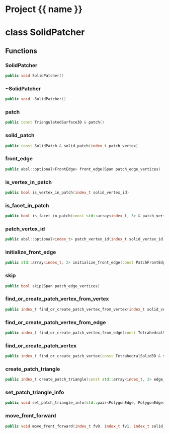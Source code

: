 <script setup>
import {useRoute} from 'vitepress'
const {path} = useRoute()
const tokens = path.split('/')
const words = tokens[2].split('-');
for (let i = 0; i < words.length; i++) {
    words[i] = words[i].charAt(0).toUpperCase() + words[i].slice(1);
    words[i] = words[i].replace('geode', 'Geode')
}
const name = words.join('-');
</script>
# Project {{ name }}

# class SolidPatcher


## Functions

### SolidPatcher

```cpp
public void SolidPatcher()
```


### ~SolidPatcher

```cpp
public void ~SolidPatcher()
```


### patch

```cpp
public const TriangulatedSurface3D & patch()
```


### solid_patch

```cpp
public const SolidPatch & solid_patch(index_t patch_vertex)
```


### front_edge

```cpp
public absl::optional<FrontEdge> front_edge(Span patch_edge_vertices)
```


### is_vertex_in_patch

```cpp
public bool is_vertex_in_patch(index_t solid_vertex_id)
```


### is_facet_in_patch

```cpp
public bool is_facet_in_patch(const std::array<index_t, 3> & patch_vertices)
```


### patch_vertex_id

```cpp
public absl::optional<index_t> patch_vertex_id(index_t solid_vertex_id)
```


### initialize_front_edge

```cpp
public std::array<index_t, 2> initialize_front_edge(const PatchFrontEdge & edge, const std::array<index_t, 2> & solid_edge_vertices)
```


### skip

```cpp
public bool skip(Span patch_edge_vertices)
```


### find_or_create_patch_vertex_from_vertex

```cpp
public index_t find_or_create_patch_vertex_from_vertex(index_t solid_vertex)
```


### find_or_create_patch_vertex_from_edge

```cpp
public index_t find_or_create_patch_vertex_from_edge(const TetrahedralSolid3D & solid, index_t solid_edge)
```


### find_or_create_patch_vertex

```cpp
public index_t find_or_create_patch_vertex(const TetrahedralSolid3D & solid, const SolidPatch & patch)
```


### create_patch_triangle

```cpp
public index_t create_patch_triangle(const std::array<index_t, 2> edge_vertices, index_t third_vertex)
```


### set_patch_triangle_info

```cpp
public void set_patch_triangle_info(std::pair<PolygonEdge, PolygonEdge> & triangle_info, const PolygonEdge & polygon_edge)
```


### move_front_forward

```cpp
public void move_front_forward(index_t fv0, index_t fv1, index_t solid_vertex, index_t opp_front_vertex, const TetrahedralSolid3D & solid)
```




